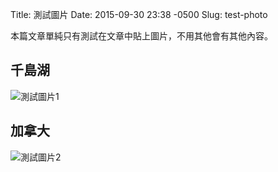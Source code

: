 Title: 測試圖片
Date: 2015-09-30 23:38 -0500
Slug: test-photo

本篇文章單純只有測試在文章中貼上圖片，不用其他會有其他內容。

<!-- SUMMARY_END -->

## 千島湖
![測試圖片1]({filename}/images/test-photo1.jpg)

## 加拿大
![測試圖片2]({filename}/images/test-photo2.jpg)

